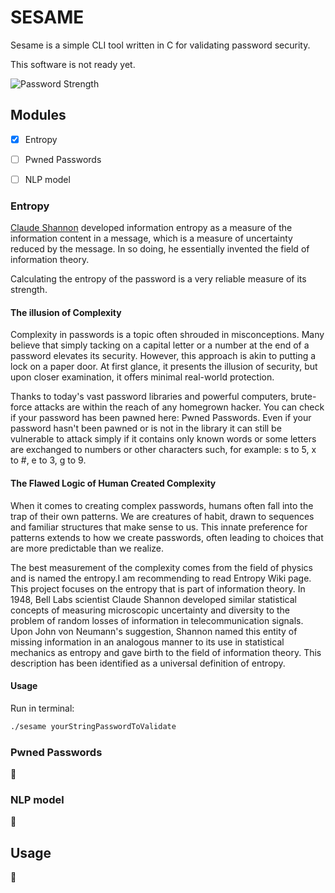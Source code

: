 # SESAME

Sesame is a simple CLI tool written in C for validating password security.

This software is not ready yet.

![Password Strength](https://imgs.xkcd.com/comics/password_strength.png)


## Modules

- [x] Entropy
- [ ] Pwned Passwords
- [ ] NLP model


### Entropy

[Claude Shannon](https://en.wikipedia.org/wiki/Claude_Shannon) developed information entropy as a measure of the information content in a message, which is a measure of uncertainty reduced by the message. In so doing, he essentially invented the field of information theory.

Calculating the entropy of the password is a very reliable measure of its strength.

#### The illusion of Complexity

Complexity in passwords is a topic often shrouded in misconceptions. Many believe that simply tacking on a capital letter or a number at the end of a password elevates its security. However, this approach is akin to putting a lock on a paper door. At first glance, it presents the illusion of security, but upon closer examination, it offers minimal real-world protection.

Thanks to today's vast password libraries and powerful computers, brute-force attacks are within the reach of any homegrown hacker. You can check if your password has been pawned here: Pwned Passwords. Even if your password hasn't been pawned or is not in the library it can still be vulnerable to attack simply if it contains only known words or some letters are exchanged to numbers or other characters such, for example: s to 5, x to #, e to 3, g to 9.

#### The Flawed Logic of Human Created Complexity

When it comes to creating complex passwords, humans often fall into the trap of their own patterns. We are creatures of habit, drawn to sequences and familiar structures that make sense to us. This innate preference for patterns extends to how we create passwords, often leading to choices that are more predictable than we realize.

The best measurement of the complexity comes from the field of physics and is named the entropy.I am recommending to read Entropy Wiki page. This project focuses on the entropy that is part of information theory. In 1948, Bell Labs scientist Claude Shannon developed similar statistical concepts of measuring microscopic uncertainty and diversity to the problem of random losses of information in telecommunication signals. Upon John von Neumann's suggestion, Shannon named this entity of missing information in an analogous manner to its use in statistical mechanics as entropy and gave birth to the field of information theory. This description has been identified as a universal definition of entropy.


#### Usage

Run in terminal:

```sh
./sesame yourStringPasswordToValidate
```


### Pwned Passwords

:construction:


### NLP model

:construction:


## Usage

:construction:

